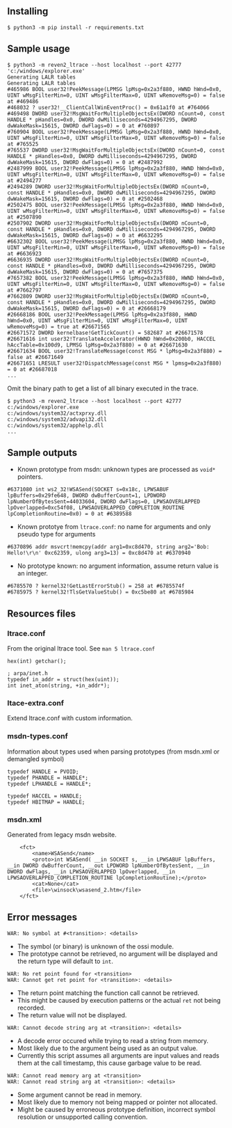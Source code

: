 ## Installing

```
$ python3 -m pip install -r requirements.txt
```


## Sample usage

```
$ python3 -m reven2_ltrace --host localhost --port 42777 'c:/windows/explorer.exe'
Generating LALR tables
Generating LALR tables
#465986 BOOL user32!PeekMessage(LPMSG lpMsg=0x2a3f880, HWND hWnd=0x0, UINT wMsgFilterMin=0, UINT wMsgFilterMax=0, UINT wRemoveMsg=0) = false at #469486
#468032 ? user32!__ClientCallWinEventProc() = 0x61a1f0 at #764066
#469498 DWORD user32!MsgWaitForMultipleObjectsEx(DWORD nCount=0, const HANDLE * pHandles=0x0, DWORD dwMilliseconds=4294967295, DWORD dwWakeMask=15615, DWORD dwFlags=0) = 0 at #760897
#760904 BOOL user32!PeekMessage(LPMSG lpMsg=0x2a3f880, HWND hWnd=0x0, UINT wMsgFilterMin=0, UINT wMsgFilterMax=0, UINT wRemoveMsg=0) = false at #765525
#765537 DWORD user32!MsgWaitForMultipleObjectsEx(DWORD nCount=0, const HANDLE * pHandles=0x0, DWORD dwMilliseconds=4294967295, DWORD dwWakeMask=15615, DWORD dwFlags=0) = 0 at #2487992
#2487999 BOOL user32!PeekMessage(LPMSG lpMsg=0x2a3f880, HWND hWnd=0x0, UINT wMsgFilterMin=0, UINT wMsgFilterMax=0, UINT wRemoveMsg=0) = false at #2494277
#2494289 DWORD user32!MsgWaitForMultipleObjectsEx(DWORD nCount=0, const HANDLE * pHandles=0x0, DWORD dwMilliseconds=4294967295, DWORD dwWakeMask=15615, DWORD dwFlags=0) = 0 at #2502468
#2502475 BOOL user32!PeekMessage(LPMSG lpMsg=0x2a3f880, HWND hWnd=0x0, UINT wMsgFilterMin=0, UINT wMsgFilterMax=0, UINT wRemoveMsg=0) = false at #2507890
#2507902 DWORD user32!MsgWaitForMultipleObjectsEx(DWORD nCount=0, const HANDLE * pHandles=0x0, DWORD dwMilliseconds=4294967295, DWORD dwWakeMask=15615, DWORD dwFlags=0) = 0 at #6632295
#6632302 BOOL user32!PeekMessage(LPMSG lpMsg=0x2a3f880, HWND hWnd=0x0, UINT wMsgFilterMin=0, UINT wMsgFilterMax=0, UINT wRemoveMsg=0) = false at #6636923
#6636935 DWORD user32!MsgWaitForMultipleObjectsEx(DWORD nCount=0, const HANDLE * pHandles=0x0, DWORD dwMilliseconds=4294967295, DWORD dwWakeMask=15615, DWORD dwFlags=0) = 0 at #7657375
#7657382 BOOL user32!PeekMessage(LPMSG lpMsg=0x2a3f880, HWND hWnd=0x0, UINT wMsgFilterMin=0, UINT wMsgFilterMax=0, UINT wRemoveMsg=0) = false at #7662797
#7662809 DWORD user32!MsgWaitForMultipleObjectsEx(DWORD nCount=0, const HANDLE * pHandles=0x0, DWORD dwMilliseconds=4294967295, DWORD dwWakeMask=15615, DWORD dwFlags=0) = 0 at #26668179
#26668186 BOOL user32!PeekMessage(LPMSG lpMsg=0x2a3f880, HWND hWnd=0x0, UINT wMsgFilterMin=0, UINT wMsgFilterMax=0, UINT wRemoveMsg=0) = true at #26671565
#26671572 DWORD kernelbase!GetTickCount() = 582687 at #26671578
#26671616 int user32!TranslateAccelerator(HWND hWnd=0x200b0, HACCEL hAccTable=0x100d9, LPMSG lpMsg=0x2a3f880) = 0 at #26671630
#26671634 BOOL user32!TranslateMessage(const MSG * lpMsg=0x2a3f880) = false at #26671649
#26671651 LRESULT user32!DispatchMessage(const MSG * lpmsg=0x2a3f880) = 0 at #26687018
...
```

Omit the binary path to get a list of all binary executed in the trace.

```
$ python3 -m reven2_ltrace --host localhost --port 42777
c:/windows/explorer.exe
c:/windows/system32/actxprxy.dll
c:/windows/system32/advapi32.dll
c:/windows/system32/apphelp.dll
...
```

## Sample outputs

- Known prototype from msdn: unknown types are processed as `void*` pointers.

```
#6371080 int ws2_32!WSASend(SOCKET s=0x18c, LPWSABUF lpBuffers=0x29fe648, DWORD dwBufferCount=1, LPDWORD lpNumberOfBytesSent=44033604, DWORD dwFlags=0, LPWSAOVERLAPPED lpOverlapped=0xc54f08, LPWSAOVERLAPPED_COMPLETION_ROUTINE lpCompletionRoutine=0x0) = 0 at #6389588
```

- Known prototye from `ltrace.conf`: no name for arguments and only pseudo type for arguments

```
#6370896 addr msvcrt!memcpy(addr arg1=0xc8d470, string arg2='Bob: Hello!\r\n' 0xc62359, ulong arg3=13) = 0xc8d470 at #6370940
```

- No prototype known: no argument information, assume return value is an integer.

```
#6785570 ? kernel32!GetLastErrorStub() = 258 at #6785574f
#6785975 ? kernel32!TlsGetValueStub() = 0xc5be80 at #6785984
```

## Resources files

### ltrace.conf

From the original ltrace tool.
See `man 5 ltrace.conf`

```
hex(int) getchar();

; arpa/inet.h
typedef in_addr = struct(hex(uint));
int inet_aton(string, +in_addr*);
```

### ltace-extra.conf

Extend ltrace.conf with custom information.

### msdn-types.conf

Information about types used when parsing prototypes (from msdn.xml or demangled symbol)

```
typedef HANDLE = PVOID;
typedef PHANDLE = HANDLE*;
typedef LPHANDLE = HANDLE*;

typedef HACCEL = HANDLE;
typedef HBITMAP = HANDLE;
```

### msdn.xml

Generated from legacy msdn website.

```
	<fct>
		<name>WSASend</name>
		<proto>int WSASend( __in SOCKET s, __in LPWSABUF lpBuffers, __in DWORD dwBufferCount, __out LPDWORD lpNumberOfBytesSent, __in DWORD dwFlags, __in LPWSAOVERLAPPED lpOverlapped, __in LPWSAOVERLAPPED_COMPLETION_ROUTINE lpCompletionRoutine);</proto>
		<cat>None</cat>
		<file>\winsock\wsasend_2.htm</file>
	</fct>
```

## Error messages


```
WAR: No symbol at #<transition>: <details>
```

- The symbol (or binary) is unknown of the ossi module.
- The prototype cannot be retrieved, no argument will be displayed and the return type will default to `int`.


```
WAR: No ret point found for <transition>
WAR: Cannot get ret point for <transition>: <details>
```

- The return point matching the function call cannot be retrieved.
- This might be caused by execution patterns or the actual `ret` not being recorded.
- The return value will not be displayed.


```
WAR: Cannot decode string arg at <transition>: <details>
```

- A decode error occured while trying to read a string from memory.
- Most likely due to the argument being used as an output value.
- Currently this script assumes all arguments are input values and reads them at the call timestamp, this cause garbage value to be read.


```
WAR: Cannot read memory arg at <transition>
WAR: Cannot read string arg at <transition>: <details>
```

- Some argument cannot be read in memory.
- Most likely due to memory not being mapped or pointer not allocated.
- Might be caused by erroneous prototype definition, incorrect symbol resolution or unsupported calling convention.
